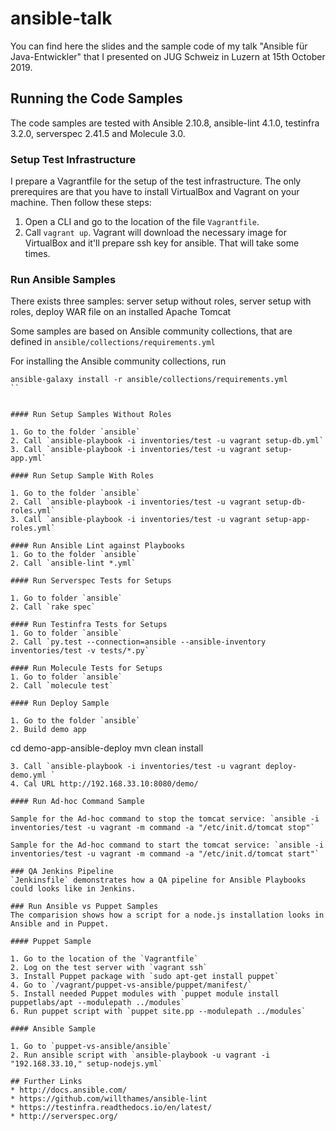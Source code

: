 # ansible-talk

You can find here the slides and the sample code of my talk "Ansible für Java-Entwickler" that I presented on JUG Schweiz in Luzern at 15th October 2019.

## Running the Code Samples

The code samples are tested with Ansible 2.10.8, ansible-lint 4.1.0, testinfra 3.2.0, serverspec 2.41.5 and Molecule 3.0.

### Setup Test Infrastructure
I prepare a Vagrantfile for the setup of the test infrastructure. The only prerequires are that you have to install VirtualBox and Vagrant on your machine. Then follow these steps:

1. Open a CLI and go to the location of the file `Vagrantfile`.
2. Call `vagrant up`. Vagrant will download the necessary image for VirtualBox and it'll prepare ssh key for ansible. That will take some times.


### Run Ansible Samples
There exists three samples: server setup without roles, server setup with roles, deploy WAR file on an installed Apache Tomcat

Some samples are based on Ansible community collections, that are defined in `ansible/collections/requirements.yml`

For installing the Ansible community collections, run

```shell
ansible-galaxy install -r ansible/collections/requirements.yml
``


#### Run Setup Samples Without Roles

1. Go to the folder `ansible`
2. Call `ansible-playbook -i inventories/test -u vagrant setup-db.yml`
3. Call `ansible-playbook -i inventories/test -u vagrant setup-app.yml`

#### Run Setup Sample With Roles

1. Go to the folder `ansible`
2. Call `ansible-playbook -i inventories/test -u vagrant setup-db-roles.yml`
3. Call `ansible-playbook -i inventories/test -u vagrant setup-app-roles.yml`

#### Run Ansible Lint against Playbooks
1. Go to the folder `ansible`
2. Call `ansible-lint *.yml`

#### Run Serverspec Tests for Setups

1. Go to folder `ansible`
2. Call `rake spec`

#### Run Testinfra Tests for Setups
1. Go to folder `ansible`
2. Call `py.test --connection=ansible --ansible-inventory inventories/test -v tests/*.py`

#### Run Molecule Tests for Setups
1. Go to folder `ansible`
2. Call `molecule test`

#### Run Deploy Sample

1. Go to the folder `ansible`
2. Build demo app
```
cd demo-app-ansible-deploy
mvn clean install
```
3. Call `ansible-playbook -i inventories/test -u vagrant deploy-demo.yml `
4. Cal URL http://192.168.33.10:8080/demo/

#### Run Ad-hoc Command Sample

Sample for the Ad-hoc command to stop the tomcat service: `ansible -i inventories/test -u vagrant -m command -a "/etc/init.d/tomcat stop"`

Sample for the Ad-hoc command to start the tomcat service: `ansible -i inventories/test -u vagrant -m command -a "/etc/init.d/tomcat start"`

### QA Jenkins Pipeline
`Jenkinsfile` demonstrates how a QA pipeline for Ansible Playbooks could looks like in Jenkins.

### Run Ansible vs Puppet Samples
The comparision shows how a script for a node.js installation looks in Ansible and in Puppet.

#### Puppet Sample

1. Go to the location of the `Vagrantfile`
2. Log on the test server with `vagrant ssh`
3. Install Puppet package with `sudo apt-get install puppet`
4. Go to `/vagrant/puppet-vs-ansible/puppet/manifest/`
5. Install needed Puppet modules with `puppet module install puppetlabs/apt --modulepath ../modules`
6. Run puppet script with `puppet site.pp --modulepath ../modules`

#### Ansible Sample

1. Go to `puppet-vs-ansible/ansible`
2. Run ansible script with `ansible-playbook -u vagrant -i "192.168.33.10," setup-nodejs.yml`

## Further Links
* http://docs.ansible.com/
* https://github.com/willthames/ansible-lint
* https://testinfra.readthedocs.io/en/latest/
* http://serverspec.org/
